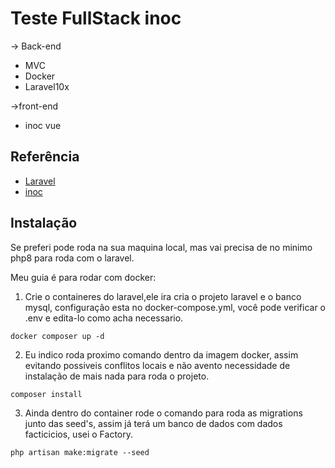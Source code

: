 # Teste FullStack inoc

-> Back-end

* MVC
* Docker
* Laravel10x

->front-end

* inoc vue

## Referência

 - [Laravel](https://laravel.com/docs/10.x)
 - [inoc](https://ionicframework.com/docs/vue/overview)

## Instalação

Se preferi pode roda na sua maquina local, mas vai precisa de no minimo php8 para roda com o laravel.

Meu guia é para rodar com docker:

1. Crie o containeres do laravel,ele ira cria o projeto laravel e o banco mysql, configuração esta no docker-compose.yml, você pode verificar o .env e edita-lo como acha necessario.

```
docker composer up -d
```

2. Eu indico roda proximo comando dentro da imagem docker, assim evitando possiveis conflitos locais e não avento necessidade de instalação de mais nada para roda o projeto.

```
composer install
```

3. Ainda dentro do container rode o comando para roda as migrations junto das seed's, assim já terá um banco de dados com dados facticicios, usei o Factory.

```
php artisan make:migrate --seed
```
